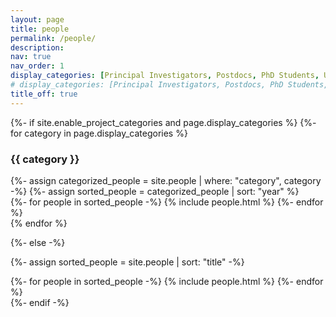```yaml
---
layout: page
title: people
permalink: /people/
description:
nav: true
nav_order: 1
display_categories: [Principal Investigators, Postdocs, PhD Students, Undergraduates, Alumni]
# display_categories: [Principal Investigators, Postdocs, PhD Students, Master's Students, Undergraduates, Visiting Students, Alumni]
title_off: true
---
```


<!-- pages/people.md -->
<div class="people">
{%- if site.enable_project_categories and page.display_categories %}
  <!-- Display categorized people -->
  {%- for category in page.display_categories %}
  <h3 class="category">{{ category }}</h3>
  {%- assign categorized_people = site.people | where: "category", category -%}
  {%- assign sorted_people = categorized_people | sort: "year" %}
  <!-- Generate cards for each people -->
  <div class="row">
    {%- for people in sorted_people -%}
      {% include people.html %}
    {%- endfor %}
  </div>
  {% endfor %}

{%- else -%}
<!-- Display people without categories -->
  {%- assign sorted_people = site.people | sort: "title" -%}
  <!-- Generate cards for each people -->
  <div class="row">
    {%- for people in sorted_people -%}
      {% include people.html %}
    {%- endfor %}
  </div>
{%- endif -%}
</div>
